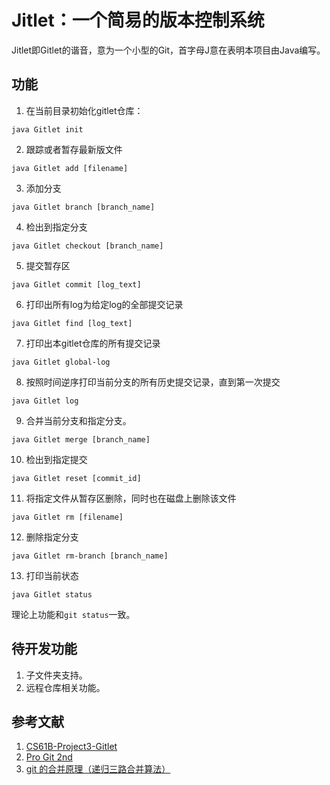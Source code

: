 # Jitlet：一个简易的版本控制系统

Jitlet即Gitlet的谐音，意为一个小型的Git，首字母J意在表明本项目由Java编写。

## 功能

1. 在当前目录初始化gitlet仓库：

```
java Gitlet init
```

2. 跟踪或者暂存最新版文件

```
java Gitlet add [filename]
```

3. 添加分支

```
java Gitlet branch [branch_name]
```

4. 检出到指定分支

```
java Gitlet checkout [branch_name]
```

5. 提交暂存区

```
java Gitlet commit [log_text]
```

6. 打印出所有log为给定log的全部提交记录

```
java Gitlet find [log_text]
```

7. 打印出本gitlet仓库的所有提交记录

```
java Gitlet global-log
```

8. 按照时间逆序打印当前分支的所有历史提交记录，直到第一次提交

```
java Gitlet log
```

9. 合并当前分支和指定分支。

```
java Gitlet merge [branch_name]
```

10. 检出到指定提交

```
java Gitlet reset [commit_id]
```

11. 将指定文件从暂存区删除，同时也在磁盘上删除该文件

```
java Gitlet rm [filename]
```

12. 删除指定分支

```
java Gitlet rm-branch [branch_name]
```

13. 打印当前状态

```
java Gitlet status
```

理论上功能和`git status`一致。

## 待开发功能

1. 子文件夹支持。
2. 远程仓库相关功能。

## 参考文献

1. [CS61B-Project3-Gitlet](https://inst.eecs.berkeley.edu/~cs61b/fa19/materials/proj/proj3/index.html)
2. [Pro Git 2nd](https://git-scm.com/book/en/v2)
3. [git 的合并原理（递归三路合并算法）](https://blog.walterlv.com/post/git-merge-principle.html)
